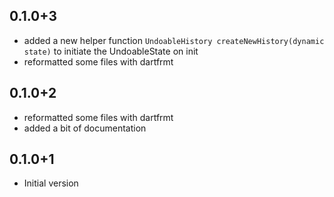 ## 0.1.0+3
- added a new helper function `UndoableHistory createNewHistory(dynamic state)` to initiate the UndoableState on init
- reformatted some files with dartfrmt

## 0.1.0+2
- reformatted some files with dartfrmt
- added a bit of documentation

## 0.1.0+1
- Initial version